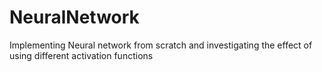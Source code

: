 # NeuralNetwork
Implementing Neural network from scratch and investigating the effect of using different activation functions 
